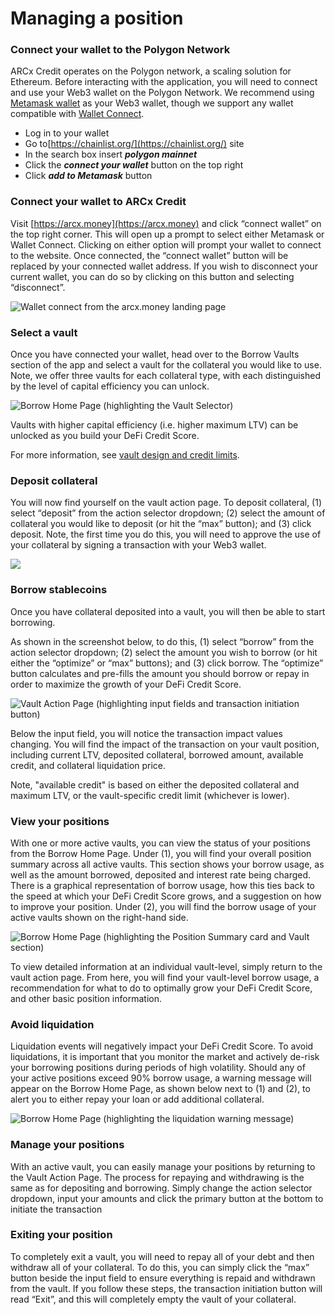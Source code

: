 # Managing a position

### Connect your wallet to the Polygon Network

ARCx Credit operates on the Polygon network, a scaling solution for Ethereum. Before interacting with the application, you will need to connect and use your Web3 wallet on the Polygon Network. We recommend using [Metamask wallet](notion://www.notion.so/products/set-up-metamask) as your Web3 wallet, though we support any wallet compatible with [Wallet Connect](https://walletconnect.com/).

* Log in to your wallet
* Go to[https://chainlist.org/](https://chainlist.org/) site
* In the search box insert _**polygon mainnet**_
* Click the _**connect your wallet**_ button on the top right
* Click _**add to Metamask**_ button

### Connect your wallet to ARCx Credit

Visit [https://arcx.money](https://arcx.money) and click “connect wallet” on the top right corner. This will open up a prompt to select either Metamask or Wallet Connect. Clicking on either option will prompt your wallet to connect to the website. Once connected, the “connect wallet” button will be replaced by your connected wallet address. If you wish to disconnect your current wallet, you can do so by clicking on this button and selecting “disconnect”.

![Wallet connect from the arcx.money landing page](<../../.gitbook/assets/Wallet connection.png>)

### Select a vault

Once you have connected your wallet, head over to the Borrow Vaults section of the app and select a vault for the collateral you would like to use. Note, we offer three vaults for each collateral type, with each distinguished by the level of capital efficiency you can unlock.

![Borrow Home Page (highlighting the Vault Selector)](<../../.gitbook/assets/Borrow home page.png>)

Vaults with higher capital efficiency (i.e. higher maximum LTV) can be unlocked as you build your DeFi Credit Score.&#x20;

For more information, see [vault design and credit limits](vault-design.md).

### Deposit collateral

You will now find yourself on the vault action page. To deposit collateral, (1) select “deposit” from the action selector dropdown; (2) select the amount of collateral you would like to deposit (or hit the “max” button); and (3) click deposit. Note, the first time you do this, you will need to approve the use of your collateral by signing a transaction with your Web3 wallet.

![](<../../.gitbook/assets/CleanShot 2022-08-22 at 16.34.54@2x.png>)

### Borrow stablecoins

Once you have collateral deposited into a vault, you will then be able to start borrowing.

As shown in the screenshot below, to do this, (1) select “borrow” from the action selector dropdown; (2) select the amount you wish to borrow (or hit either the “optimize” or “max” buttons); and (3) click borrow. The “optimize” button calculates and pre-fills the amount you should borrow or repay in order to maximize the growth of your DeFi Credit Score.

![Vault Action Page (highlighting input fields and transaction initiation button)](<../../.gitbook/assets/CleanShot 2022-08-22 at 16.38.20@2x.png>)

Below the input field, you will notice the transaction impact values changing. You will find the impact of the transaction on your vault position, including current LTV, deposited collateral, borrowed amount, available credit, and collateral liquidation price.

Note, "available credit" is based on either the deposited collateral and maximum LTV, or the vault-specific credit limit (whichever is lower).&#x20;

### View your positions

With one or more active vaults, you can view the status of your positions from the Borrow Home Page. Under (1), you will find your overall position summary across all active vaults. This section shows your borrow usage, as well as the amount borrowed, deposited and interest rate being charged. There is a graphical representation of borrow usage, how this ties back to the speed at which your DeFi Credit Score grows, and a suggestion on how to improve your position. Under (2), you will find the borrow usage of your active vaults shown on the right-hand side.

![Borrow Home Page (highlighting the Position Summary card and Vault section)](<../../.gitbook/assets/Borrow home page 2.png>)

To view detailed information at an individual vault-level, simply return to the vault action page. From here, you will find your vault-level borrow usage, a recommendation for what to do to optimally grow your DeFi Credit Score, and other basic position information.

### Avoid liquidation

Liquidation events will negatively impact your DeFi Credit Score. To avoid liquidations, it is important that you monitor the market and actively de-risk your borrowing positions during periods of high volatility. Should any of your active positions exceed 90% borrow usage, a warning message will appear on the Borrow Home Page, as shown below next to (1) and (2), to alert you to either repay your loan or add additional collateral.

![Borrow Home Page (highlighting the liquidation warning message)](<../../.gitbook/assets/Borrow home page 3.png>)

### Manage your positions

With an active vault, you can easily manage your positions by returning to the Vault Action Page. The process for repaying and withdrawing is the same as for depositing and borrowing. Simply change the action selector dropdown, input your amounts and click the primary button at the bottom to initiate the transaction

### Exiting your position

To completely exit a vault, you will need to repay all of your debt and then withdraw all of your collateral. To do this, you can simply click the “max” button beside the input field to ensure everything is repaid and withdrawn from the vault. If you follow these steps, the transaction initiation button will read “Exit”, and this will completely empty the vault of your collateral.
